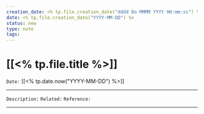 ```yaml
---
creation_date: <% tp.file.creation_date("dddd Do MMMM YYYY HH:mm:ss") %>
date: <% tp.file.creation_date("YYYY-MM-DD") %>
status: new
type: note
tags:
---
```


# [[<% tp.file.title %>]]

`Date:` [[<% tp.date.now("YYYY-MM-DD") %>]]

---

`Description:`
`Related:`
`Reference:`

---
